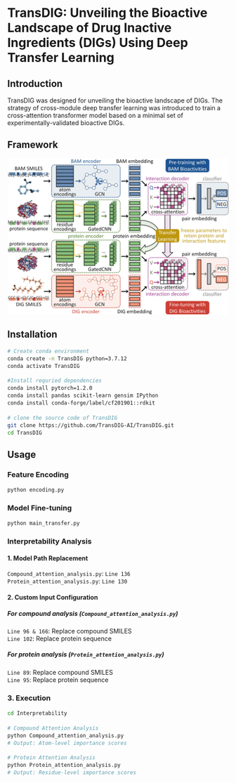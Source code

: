 # TransDIG: Unveiling the Bioactive Landscape of Drug Inactive Ingredients (DIGs) Using Deep Transfer Learning
 
## Introduction
TransDIG was designed for unveiling the bioactive landscape of DIGs. The strategy of cross-module deep transfer learning was introduced to train a cross-attention transformer model based on a minimal set of experimentally-validated bioactive DIGs.

## Framework
![TransDIG](figure/TransDIG.png)

## Installation
```bash
# Create conda environment
conda create -n TransDIG python=3.7.12
conda activate TransDIG

#Install requried dependencies
conda install pytorch=1.2.0
conda install pandas scikit-learn gensim IPython
conda install conda-forge/label/cf201901::rdkit

# clone the source code of TransDIG
git clone https://github.com/TransDIG-AI/TransDIG.git
cd TransDIG
```

## Usage

### Feature Encoding
```bash
python encoding.py
```

### Model Fine-tuning
```bash
python main_transfer.py
```

### Interpretability Analysis
#### 1. Model Path Replacement
`Compound_attention_analysis.py`: `Line 136`  
`Protein_attention_analysis.py`: `Line 130`  

#### 2. Custom Input Configuration

##### For compound analysis (`Compound_attention_analysis.py`)  
`Line 96 & 166`: Replace compound SMILES   
`Line 102`: Replace protein sequence  
##### For protein analysis (`Protein_attention_analysis.py`)  
`Line 89`: Replace compound SMILES   
`Line 95`: Replace protein sequence  

### 3. Execution
```bash
cd Interpretability

# Compound Attention Analysis
python Compound_attention_analysis.py
# Output: Atom-level importance scores
 
# Protein Attention Analysis
python Protein_attention_analysis.py 
# Output: Residue-level importance scores
```

